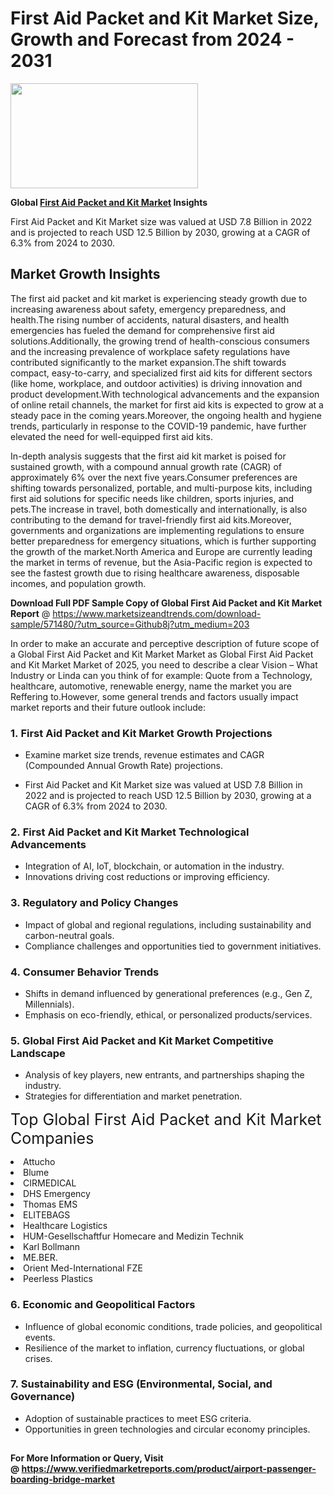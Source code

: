 <H1>First Aid Packet and Kit Market Size, Growth and Forecast from 2024 - 2031</H1><img class="aligncenter size-medium wp-image-584254" src="https://thirdeyenews.in/wp-content/uploads/2024/09/Global-Market-Research-300x168.jpeg" alt="" width="300" height="168" /><p><strong>Global&nbsp;<a href="https://www.marketsizeandtrends.com/download-sample/571480/?utm_source=Github8j?utm_medium=203">First Aid Packet and Kit Market</a> Insights</strong></p><p>First Aid Packet and Kit Market size was valued at USD 7.8 Billion in 2022 and is projected to reach USD 12.5 Billion by 2030, growing at a CAGR of 6.3% from 2024 to 2030.</p><p><h2>Market Growth Insights</h2> <p>The first aid packet and kit market is experiencing steady growth due to increasing awareness about safety, emergency preparedness, and health.The rising number of accidents, natural disasters, and health emergencies has fueled the demand for comprehensive first aid solutions.Additionally, the growing trend of health-conscious consumers and the increasing prevalence of workplace safety regulations have contributed significantly to the market expansion.The shift towards compact, easy-to-carry, and specialized first aid kits for different sectors (like home, workplace, and outdoor activities) is driving innovation and product development.With technological advancements and the expansion of online retail channels, the market for first aid kits is expected to grow at a steady pace in the coming years.Moreover, the ongoing health and hygiene trends, particularly in response to the COVID-19 pandemic, have further elevated the need for well-equipped first aid kits.</p> <p>In-depth analysis suggests that the first aid kit market is poised for sustained growth, with a compound annual growth rate (CAGR) of approximately 6% over the next five years.Consumer preferences are shifting towards personalized, portable, and multi-purpose kits, including first aid solutions for specific needs like children, sports injuries, and pets.The increase in travel, both domestically and internationally, is also contributing to the demand for travel-friendly first aid kits.Moreover, governments and organizations are implementing regulations to ensure better preparedness for emergency situations, which is further supporting the growth of the market.North America and Europe are currently leading the market in terms of revenue, but the Asia-Pacific region is expected to see the fastest growth due to rising healthcare awareness, disposable incomes, and population growth.</p> <p><span class=""><strong>Download Full PDF Sample Copy of Global First Aid Packet and Kit Market Report</strong> @ <a href="https://www.marketsizeandtrends.com/download-sample/571480/?utm_source=Github8j?utm_medium=203" target="_blank">https://www.marketsizeandtrends.com/download-sample/571480/?utm_source=Github8j?utm_medium=203</a></span></p><p>In order to make an accurate and perceptive description of future scope of a Global&nbsp;First Aid Packet and Kit Market Market as Global&nbsp;First Aid Packet and Kit Market Market of 2025, you need to describe a clear Vision &ndash; What Industry or Linda can you think of for example: Quote from a Technology, healthcare, automotive, renewable energy, name the market you are Reffering to.However, some general trends and factors usually impact market reports and their future outlook include:</p><h3>1.&nbsp;<strong>First Aid Packet and Kit Market Growth Projections</strong></h3><ul><li>Examine market size trends, revenue estimates and CAGR (Compounded Annual Growth Rate) projections.</li><li><p>First Aid Packet and Kit Market size was valued at USD 7.8 Billion in 2022 and is projected to reach USD 12.5 Billion by 2030, growing at a CAGR of 6.3% from 2024 to 2030.</p></li></ul><h3>2.&nbsp;<strong>First Aid Packet and Kit Market Technological Advancements</strong></h3><ul><li>Integration of AI, IoT, blockchain, or automation in the industry.</li><li>Innovations driving cost reductions or improving efficiency.</li></ul><h3>3.&nbsp;<strong>Regulatory and Policy Changes</strong></h3><ul><li>Impact of global and regional regulations, including sustainability and carbon-neutral goals.</li><li>Compliance challenges and opportunities tied to government initiatives.</li></ul><h3>4.&nbsp;<strong>Consumer Behavior Trends</strong></h3><ul><li>Shifts in demand influenced by generational preferences (e.g., Gen Z, Millennials).</li><li>Emphasis on eco-friendly, ethical, or personalized products/services.</li></ul><h3>5.&nbsp;<strong>Global First Aid Packet and Kit Market Competitive Landscape</strong></h3><ul><li>Analysis of key players, new entrants, and partnerships shaping the industry.</li><li>Strategies for differentiation and market penetration.</li></ul><p data-pm-slice="1 1 []"><span style="color: inherit; font-family: inherit; font-size: 25px;">Top Global First Aid Packet and Kit Market Companies</span></p><div class="" data-test-id=""><p><li>Attucho</li><li> Blume</li><li> CIRMEDICAL</li><li> DHS Emergency</li><li> Thomas EMS</li><li> ELITEBAGS</li><li> Healthcare Logistics</li><li> HUM-Gesellschaftfur Homecare and Medizin Technik</li><li> Karl Bollmann</li><li> ME.BER.</li><li> Orient Med-International FZE</li><li> Peerless Plastics</li></p></div><h3>6.&nbsp;<strong>Economic and Geopolitical Factors</strong></h3><ul><li>Influence of global economic conditions, trade policies, and geopolitical events.</li><li>Resilience of the market to inflation, currency fluctuations, or global crises.</li></ul><h3>7.&nbsp;<strong>Sustainability and ESG (Environmental, Social, and Governance)</strong></h3><ul><li>Adoption of sustainable practices to meet ESG criteria.</li><li>Opportunities in green technologies and circular economy principles.</li></ul><h2><strong style="font-size: 14px;">For More Information or Query, Visit @&nbsp;</strong><a style="background-color: #ffffff; font-size: 14px;" href="https://www.marketsizeandtrends.com/report/first-aid-packet-and-kit-market/" target="_blank">https://www.verifiedmarketreports.com/product/airport-passenger-boarding-bridge-market</a></h2>